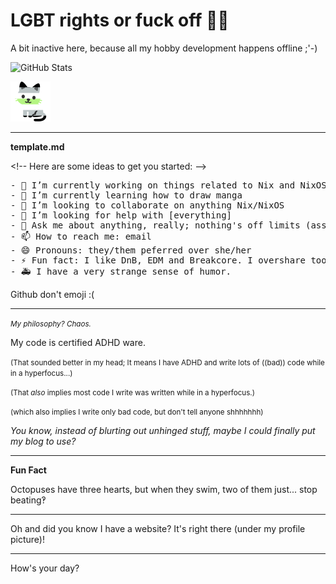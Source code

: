# LGBT rights or fuck off 🏳️‍🌈

A bit inactive here, because all my hobby development happens offline ;'-)

![GitHub Stats](https://github-readme-stats.vercel.app/api/top-langs/?username=in-a-dil-emma&theme=default&show_icons=true&hide_border=true&layout=compact)

<img src="agender-cat.svg" alt="" width="64" height="64" />

---

__template.md__

&lt;!-- Here are some ideas to get you started: --&gt;

<pre>
- 🔭 I’m currently working on things related to Nix and NixOS (my config, public modules, PRs)
- 🌱 I’m currently learning how to draw manga
- 👯 I’m looking to collaborate on anything Nix/NixOS
- 🤔 I’m looking for help with [everything]
- 💬 Ask me about anything, really; nothing's off limits (assuming it doesn't cross legal and personal boundaries)
- 📫 How to reach me: email
- 😄 Pronouns: they/them peferred over she/her
- ⚡ Fun fact: I like DnB, EDM and Breakcore. I overshare too much.
- 🚑 I have a very strange sense of humor.
</pre>

Github don't emoji :(

---

<small><i>My philosophy? Chaos.</i></small>

My code is certified ADHD ware.

<small>(That sounded better in my head; It means I have ADHD and write lots of ((bad)) code while in a hyperfocus...)</small>

<small>(That _also_ implies most code I write was written while in a hyperfocus.)</small>

<small>(which also implies I write only bad code, but don't tell anyone shhhhhhh)</small>

_You know, instead of blurting out unhinged stuff, maybe I could finally put my blog to use?_

---

**Fun Fact**

Octopuses have three hearts, but when they swim, two of them just... stop beating‽

---

Oh and did you know I have a website? It's right there (under my profile picture)!

---

How's your day?
